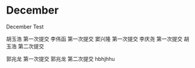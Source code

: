 # December
December Test

胡玉浩 第一次提交
李伟函 第一次提交
窦兴隆 第一次提交
李庆尧 第一次提交
胡玉浩 第二次提交

郭兆龙 第一次提交
郭兆龙 第二次提交
hbhjhhu
